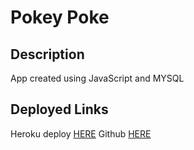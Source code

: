 # Pokey Poke

## Description
App created using JavaScript and MYSQL

## Deployed Links 
Heroku deploy [HERE](https://pokemon-projects-f53ada27ae04.herokuapp.com/) 
Github [HERE](https://github.com/tujiabdulaya/pokemon)